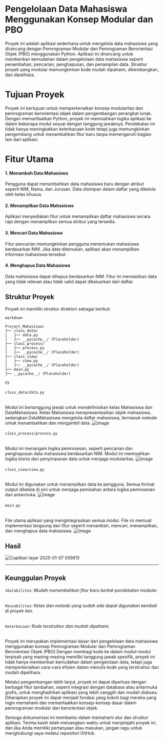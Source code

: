 # Pengelolaan Data Mahasiswa Menggunakan Konsep Modular dan PBO
Proyek ini adalah aplikasi sederhana untuk mengelola data mahasiswa yang dirancang dengan Pemrograman Modular dan Pemrograman Berorientasi Objek (PBO) menggunakan Python.
Aplikasi ini dirancang untuk memberikan kemudahan dalam pengelolaan data mahasiswa seperti penambahan, pencarian, penghapusan, dan penampilan data. Struktur proyek yang modular memungkinkan kode mudah dipahami, dikembangkan, dan dipelihara.

# Tujuan Proyek
Proyek ini bertujuan untuk memperkenalkan konsep modularitas dan pemrograman berorientasi objek dalam pengembangan perangkat lunak. Dengan memanfaatkan Python, proyek ini memisahkan logika aplikasi ke dalam beberapa modul sesuai dengan tanggung jawabnya. 
Pendekatan ini tidak hanya meningkatkan keterbacaan kode tetapi juga memungkinkan pengembang untuk menambahkan fitur baru tanpa memengaruhi bagian lain dari aplikasi.

# Fitur Utama
#### 1. Menambah Data Mahasiswa
Pengguna dapat menambahkan data mahasiswa baru dengan atribut seperti NIM, Nama, dan Jurusan. Data disimpan dalam daftar yang dikelola oleh kelas khusus.

#### 2. Menampilkan Data Mahasiswa
Aplikasi menyediakan fitur untuk menampilkan daftar mahasiswa secara rapi dengan menampilkan semua atribut yang tersedia.

#### 3. Mencari Data Mahasiswa
Fitur pencarian memungkinkan pengguna menemukan mahasiswa berdasarkan NIM. Jika data ditemukan, aplikasi akan menampilkan informasi mahasiswa tersebut.

#### 4. Menghapus Data Mahasiswa
Data mahasiswa dapat dihapus berdasarkan NIM. Fitur ini memastikan data yang tidak relevan atau tidak valid dapat dikeluarkan dari daftar.

## Struktur Proyek
Proyek ini memiliki struktur direktori sebagai berikut:
```
markdown

Project_Mahasiswa/
├── class_data/
│   ├── data.py
│   ├── __pycache__/ (Placeholder)
├── class_process/
│   ├── process.py
│   ├── __pycache__/ (Placeholder)
├── class_view/
│   ├── view.py
│   ├── __pycache__/ (Placeholder)
├── main.py
├── __pycache__/ (Placeholder)

py
```
###### `class_data/data.py`
Modul ini bertanggung jawab untuk mendefinisikan kelas Mahasiswa dan DataMahasiswa. Kelas Mahasiswa merepresentasikan objek mahasiswa, sedangkan DataMahasiswa mengelola daftar mahasiswa, termasuk metode untuk menambahkan dan mengambil data.
![image](https://github.com/user-attachments/assets/08288bc4-fbd3-4ec8-9831-b84c80405d6b)

###### `class_process/process.py`
Modul ini menangani logika pemrosesan, seperti pencarian dan penghapusan data mahasiswa berdasarkan NIM. Modul ini memisahkan logika bisnis dari penyimpanan data untuk menjaga modularitas.
![image](https://github.com/user-attachments/assets/d783c31a-4afb-4019-bf92-1dfc8822505d)

###### `class_view/view.py`
Modul ini digunakan untuk menampilkan data ke pengguna. Semua format output dikelola di sini untuk menjaga pemisahan antara logika pemrosesan dan antarmuka.
![image](https://github.com/user-attachments/assets/97f72d70-cfce-4ec4-863e-db9bb35b2fdd)

###### `main.py`
File utama aplikasi yang mengintegrasikan semua modul. File ini memuat implementasi langsung dari fitur seperti menambah, mencari, menampilkan, dan menghapus data mahasiswa.
![image](https://github.com/user-attachments/assets/188c2fa5-fab4-40cf-bf42-e0f39caae36d)

## Hasil
![Cuplikan layar 2025-01-07 055615](https://github.com/user-attachments/assets/15db0bf1-e4aa-492e-b719-adfca48193c0)




-----------------------------------------------------------------------------------------------------------------------------


## Keunggulan Proyek
###### `Skalabilitas`: Mudah menambahkan fitur baru berkat pendekatan modular.
###### `Reusabilitas`: Kelas dan metode yang sudah ada dapat digunakan kembali di proyek lain.
###### `Keterbacaan`: Kode terstruktur dan mudah dipahami.

Proyek ini merupakan implementasi dasar dari pengelolaan data mahasiswa menggunakan konsep Pemrograman Modular dan Pemrograman Berorientasi Objek (PBO).Dengan membagi kode ke dalam modul-modul terpisah yang masing-masing memiliki tanggung jawab spesifik, 
proyek ini tidak hanya memberikan kemudahan dalam pengelolaan data, tetapi juga memperkenalkan cara-cara efisien dalam menulis kode yang terstruktur dan mudah dipelihara.

Melalui pengembangan lebih lanjut, proyek ini dapat diperluas dengan berbagai fitur tambahan, seperti integrasi dengan database atau antarmuka grafis, untuk menghadirkan aplikasi yang lebih canggih dan mudah diakses. Diharapkan proyek ini dapat menjadi fondasi 
yang kokoh bagi mereka yang ingin memahami dan memanfaatkan konsep-konsep dasar dalam pemrograman modular dan berorientasi objek.

Semoga dokumentasi ini membantu dalam memahami alur dan struktur aplikasi. Terima kasih telah meluangkan waktu untuk menjelajahi proyek ini, dan jika Anda memiliki pertanyaan atau masukan, jangan ragu untuk menghubungi saya melalui repositori GitHub.
